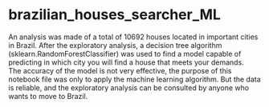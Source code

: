 # brazilian_houses_searcher_ML

An analysis was made of a total of 10692 houses located in important cities in Brazil. After the exploratory analysis, a decision tree algorithm (sklearn.RandomForestClassifier) was used to find a model capable of predicting in which city you will find a house that meets your demands.<br>
The accuracy of the model is not very effective, the purpose of this notebook file was only to apply the machine learning algorithm. But the data is reliable, and the exploratory analysis can be consulted by anyone who wants to move to Brazil.
